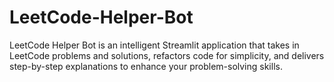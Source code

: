 # LeetCode-Helper-Bot
LeetCode Helper Bot is an intelligent Streamlit application that takes in LeetCode problems and solutions, refactors code for simplicity, and delivers step-by-step explanations to enhance your problem-solving skills.
